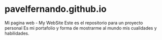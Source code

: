 # pavelfernando.github.io
Mi pagina web - My WebSite
Este es el repositorio para un proyecto personal
Es mi portafolio y forma de mostrarme al mundo mis cualidades y habilidades.
